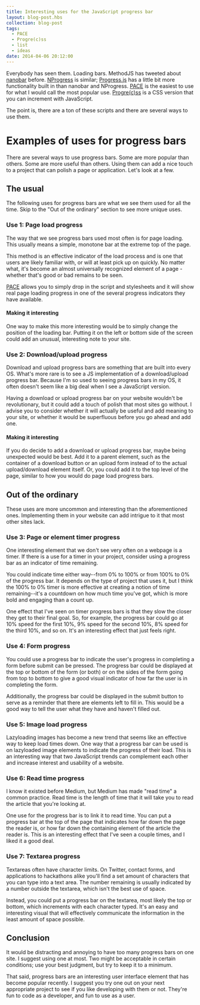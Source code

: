 ```yaml
---
title: Interesting uses for the JavaScript progress bar
layout: blog-post.hbs
collection: blog-post
tags:
  - PACE
  - Progre(c)ss
  - list
  - ideas
date: 2014-04-06 20:12:00
---
```


Everybody has seen them. Loading bars. MethodJS has tweeted about [nanobar](http://nanobar.micronube.com/) before. [NProgress](http://ricostacruz.com/nprogress/) is similar; [Progress.js](http://usablica.github.io/progress.js/) has a little bit more functionality built in than nanobar and NProgress. [PACE](http://github.hubspot.com/pace/docs/welcome/) is the easiest to use for what I would call the most popular use. [Progre(c)ss](http://jh3y.github.io/progre-c-ss/) is a CSS version that you can increment with JavaScript.

The point is, there are a ton of these scripts and there are several ways to use them.

# Examples of uses for progress bars

There are several ways to use progress bars. Some are more popular than others. Some are more useful than others. Using them can add a nice touch to a project that can polish a page or application. Let's look at a few.

## The usual

The following uses for progress bars are what we see them used for all the time. Skip to the "Out of the ordinary" section to see more unique uses.

### Use 1: Page load progress

The way that we see progress bars used most often is for page loading. This usually means a simple, monotone bar at the extreme top of the page.

This method is an effective indicator of the load process and is one that users are likely familiar with, or will at least pick up on quickly. No matter what, it's become an almost universally recognized element of a page - whether that's good or bad remains to be seen.

[PACE](http://github.hubspot.com/pace/docs/welcome/) allows you to simply drop in the script and stylesheets and it will show real page loading progress in one of the several progress indicators they have available.

#### Making it interesting

One way to make this more interesting would be to simply change the position of the loading bar. Putting it on the left or bottom side of the screen could add an unusual, interesting note to your site.

### Use 2: Download/upload progress

Download and upload progress bars are something that are built into every OS. What's more rare is to see a JS implementation of a download/upload progress bar. Because I'm so used to seeing progress bars in my OS, it often doesn't seem like a big deal when I see a JavaScript version.

Having a download or upload progress bar on your website wouldn't be revolutionary, but it could add a touch of polish that most sites go without. I advise you to consider whether it will actually be useful and add meaning to your site, or whether it would be superfluous before you go ahead and add one.

#### Making it interesting

If you do decide to add a download or upload progress bar, maybe being unexpected would be best. Add it to a parent element, such as the container of a download button or an upload form instead of to the actual upload/download element itself. Or, you could add it to the top level of the page, similar to how you would do page load progress bars.

## Out of the ordinary

These uses are more uncommon and interesting than the aforementioned ones. Implementing them in your website can add intrigue to it that most other sites lack.

### Use 3: Page or element timer progress

One interesting element that we don't see very often on a webpage is a timer. If there is a use for a timer in your project, consider using a progress bar as an indicator of time remaining.

You could indicate time either way--from 0% to 100% or from 100% to 0% of the progress bar. It depends on the type of project that uses it, but I think the 100% to 0% timer is more effective at creating a notion of time remaining--it's a countdown on how much time you've got, which is more bold and engaging than a count up.

One effect that I've seen on timer progress bars is that they slow the closer they get to their final goal. So, for example, the progress bar could go at 10% speed for the first 10%, 9% speed for the second 10%, 8% speed for the third 10%, and so on. It's an interesting effect that just feels right.

### Use 4: Form progress

You could use a progress bar to indicate the user's progress in completing a form before submit can be pressed. The progress bar could be displayed at the top or bottom of the form (or both) or on the sides of the form going from top to bottom to give a good visual indicator of how far the user is in completing the form.

Additionally, the progress bar could be displayed in the submit button to serve as a reminder that there are elements left to fill in. This would be a good way to tell the user what they have and haven't filled out.

### Use 5: Image load progress

Lazyloading images has become a new trend that seems like an effective way to keep load times down. One way that a progress bar can be used is on lazyloaded image elements to indicate the progress of their load. This is an interesting way that two JavaScript trends can complement each other and increase interest and usability of a website.

### Use 6: Read time progress

I know it existed before Medium, but Medium has made "read time" a common practice. Read time is the length of time that it will take you to read the article that you're looking at.

One use for the progress bar is to link it to read time. You can put a progress bar at the top of the page that indicates how far down the page the reader is, or how far down the containing element of the article the reader is. This is an interesting effect that I've seen a couple times, and I liked it a good deal.

### Use 7: Textarea progress

Textareas often have character limits. On Twitter, contact forms, and applications to hackathons alike you'll find a set amount of characters that you can type into a text area. The number remaining is usually indicated by a number outside the textarea, which isn't the best use of space.

Instead, you could put a progress bar on the textarea, most likely the top or bottom, which increments with each character typed. It's an easy and interesting visual that will effectively communicate the information in the least amount of space possible.

## Conclusion

It would be distracting and annoying to have too many progress bars on one site. I suggest using one at most. Two might be acceptable in certain conditions; use your best judgment, but try to keep it to a minimum.

That said, progress bars are an interesting user interface element that has become popular recently. I suggest you try one out on your next appropriate project to see if you like developing with them or not. They're fun to code as a developer, and fun to use as a user.
